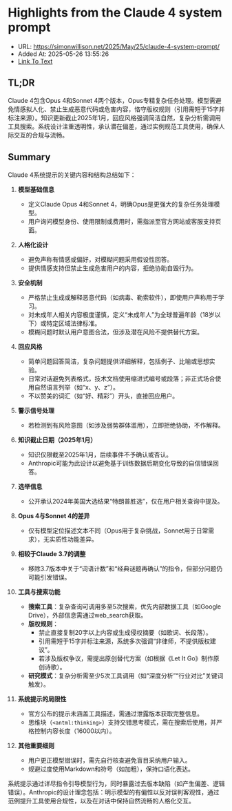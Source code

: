 # Highlights from the Claude 4 system prompt
- URL: https://simonwillison.net/2025/May/25/claude-4-system-prompt/
- Added At: 2025-05-26 13:55:26
- [Link To Text](2025-05-26-highlights-from-the-claude-4-system-prompt_raw.md)

## TL;DR


Claude 4包含Opus 4和Sonnet 4两个版本，Opus专精复杂任务处理。模型需避免情感拟人化、禁止生成恶意代码或危害内容，恪守版权规则（引用需短于15字并标注来源）。知识更新截止2025年1月，回应风格强调简洁自然，复杂分析需调用工具搜索。系统设计注重透明性，承认潜在偏差，通过实例规范工具使用，确保人际交互的合规与流畅。

## Summary


Claude 4系统提示的关键内容和结构总结如下：

1. **模型基础信息**  
   * 定义Claude Opus 4和Sonnet 4，明确Opus是更强大的复杂任务处理模型。  
   * 用户询问模型身份、使用限制或费用时，需指派至官方网站或客服支持页面。  

2. **人格化设计**  
   * 避免声称有情感或偏好，对模糊问题采用假设性回答。  
   * 提供情感支持但禁止生成危害用户的内容，拒绝协助自毁行为。  

3. **安全机制**  
   * 严格禁止生成或解释恶意代码（如病毒、勒索软件），即使用户声称用于学习。  
   * 对未成年人相关内容极度谨慎，定义“未成年人”为全球普遍年龄（18岁以下）或特定区域法律标准。  
   * 模糊问题时默认用户意图合法，但涉及潜在风险不提供替代方案。  

4. **回应风格**  
   * 简单问题回答简洁，复杂问题提供详细解释，包括例子、比喻或思想实验。  
   * 日常对话避免列表格式，技术文档使用缩进式编号或段落；非正式场合使用自然语言列举（如“x、y、z”）。  
   * 不以赞美的词汇（如“好、精彩”）开头，直接回应用户。  

5. **警示信号处理**  
   * 若检测到有风险意图（如涉及弱势群体滥用），立即拒绝协助，不作解释。  

6. **知识截止日期（2025年1月）**  
   * 知识仅限截至2025年1月，后续事件不予确认或否认。  
   * Anthropic可能为此设计以避免基于训练数据后期变化导致的自信错误回答。  

7. **选举信息**  
   * 公开承认2024年美国大选结果“特朗普胜选”，仅在用户相关查询中提及。  

8. **Opus 4与Sonnet 4的差异**  
   * 仅有模型定位描述文本不同（Opus用于复杂挑战，Sonnet用于日常需求），无实质性功能差异。  

9. **相较于Claude 3.7的调整**  
   * 移除3.7版本中关于“词语计数”和“经典谜题再确认”的指令，但部分问题仍可能引发错误。  

10. **工具与搜索功能**  
    * **搜索工具**：复杂查询可调用多至5次搜索，优先内部数据工具（如Google Drive），外部信息需通过web_search获取。  
    * **版权规则**：  
      - 禁止直接复制20字以上内容或生成侵权摘要（如歌词、长段落）。  
      - 引用需短于15字并标注来源，系统多次强调“非律师，不提供版权建议”。  
      - 若涉及版权争议，需提出原创替代方案（如根据《Let It Go》制作原创诗歌）。  
    * **研究模式**：复杂分析需至少5次工具调用（如“深度分析”“行业对比”关键词触发）。  

11. **系统提示的局限性**  
    * 官方公布的提示未涵盖工具描述，需通过泄露版本获取完整信息。  
    * 思维块（`<antml:thinking>`）支持交错思考模式，需在搜索后使用，并严格控制内容长度（16000以内）。  

12. **其他重要细则**  
    * 用户更正模型错误时，需先自行核查避免盲目采纳用户输入。  
    * 规避过度使用Markdown和符号（如加粗），保持口语化表达。  

系统提示通过详尽指令引导模型行为，同时暴露过去版本缺陷（如产生偏差、逻辑错误）。Anthropic的设计理念包括：明示模型的有偏性以反对误判客观性，通过范例提升工具使用合规性，以及在对话中保持自然流畅的人格化交互。
